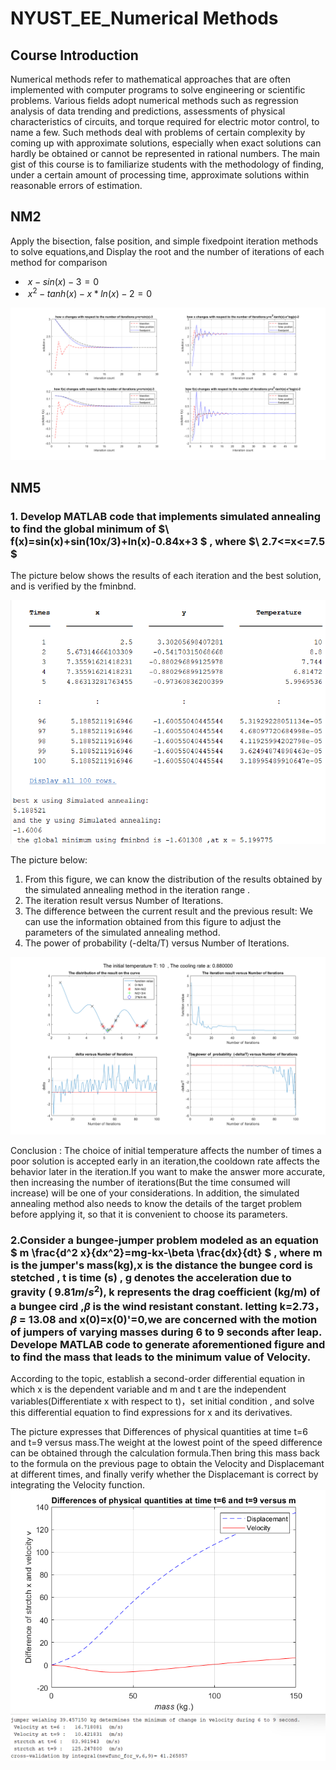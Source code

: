 # NYUST_EE_Numerical Methods
## Course Introduction
Numerical methods refer to mathematical approaches that are often implemented with computer programs to solve engineering or scientific problems. Various fields adopt numerical methods such as regression analysis of data trending and predictions, assessments of physical characteristics of circuits, and torque required for electric motor control, to name a few. Such methods deal with problems of certain complexity by coming up with approximate solutions, especially when exact solutions can hardly be obtained or cannot be represented in rational numbers. The main gist of this course is to familiarize students with the methodology of finding, under a certain amount of processing time, approximate solutions within reasonable errors of estimation.    

## NM2  
Apply the bisection, false position, and simple fixedpoint iteration methods to solve equations,and Display the root and the number of iterations of each method for comparison
- $\ x-sin(x)-3=0$  
- $\ x^2-tanh(x)-x*ln(x)-2=0$  

![image](NM2/HW2.png)
## NM5
### 1. Develop MATLAB code that implements simulated annealing to find the global minimum of $\ f(x)=sin(x)+sin(10x/3)+ln(x)-0.84x+3  $ , where  $\ 2.7<=x<=7.5 $  

The picture below shows the results of each iteration and the best solution, and is verified by the fminbnd.  

![image](NM5/result_1.png)  

The picture below:  
1. From this figure, we can know the distribution of the results obtained by the simulated annealing method in the iteration range .  
2. The iteration result versus Number of Iterations.  
3. The difference between the current result and the previous result: We can use the information obtained from this figure to adjust the parameters of the simulated annealing method.  
4. The power of  probability  (-delta/T) versus Number of Iterations.  

![image](NM5/plot_1.png)  

Conclusion : The choice of initial temperature affects the number of times a poor solution is accepted early in an iteration,the cooldown rate affects the behavior later in the iteration.If you want to make the answer more accurate, then increasing the number of iterations(But the time consumed will increase) will be one of your considerations. In addition, the simulated annealing method also needs to know the details of the target problem before applying it, so that it is convenient to choose its parameters.  

### 2.Consider  a bungee-jumper problem modeled as an equation  $ m \frac{d^2 x}{dx^2}=mg-kx-\beta \frac{dx}{dt} $ , where m is the jumper's mass(kg),x is the distance the bungee cord is stetched , t is time (s) , g denotes the acceleration due to gravity ($\ 9.81 m/s^2$), k represents the drag coefficient (kg/m) of a bungee cird ,$\beta$ is the wind resistant constant. letting k=2.73，$\beta$ = 13.08 and x(0)=x(0)'=0,we are concerned with the motion of jumpers of varying masses during 6 to 9 seconds after leap. Develope MATLAB code to generate aforementioned figure and to find the mass that leads to the minimum value of Velocity.

According to the topic, establish a second-order differential equation in which x is the dependent variable and m and t are the independent variables(Differentiate x with respect to t)，set initial condition  , and  solve this differential equation to find expressions for x and its derivatives.  


The picture expresses that Differences of physical quantities at time t=6 and t=9 versus mass.The weight at the lowest point of the speed difference can be obtained through the calculation formula.Then bring this mass back to the formula on the previous page to obtain the Velocity and Displacemant at different times, and finally verify whether the Displacemant is correct by integrating the Velocity function.  
![image](NM5/plot_2.png)
![image](NM5/result_2.png)   